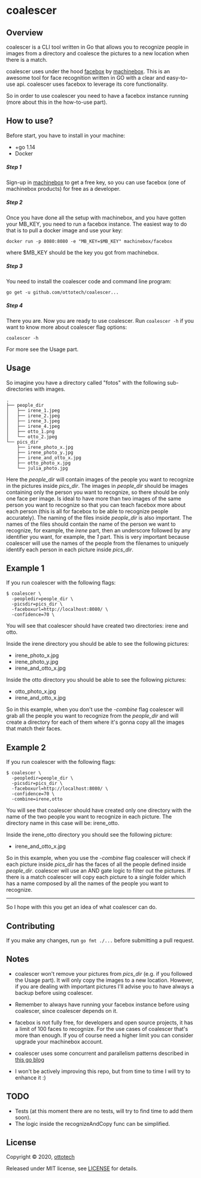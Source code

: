coalescer
=========

## Overview
coalescer is a CLI tool written in Go that allows you to recognize people in images from a directory and 
coalesce the pictures to a new location when there is a match.

coalescer uses under the hood [facebox](https://machinebox.io/docs/facebox) by [machinebox](https://machinebox.io/). 
This is an awesome tool for face recognition written in GO with a clear and easy-to-use api. coalescer uses facebox to 
leverage its core functionality.  

So in order to use coalescer you need to have a facebox instance running (more about this in the how-to-use part).

## How to use?

Before start, you have to install in your machine:
- +go 1.14
- Docker

##### **Step 1**
Sign-up in [machinebox](https://machinebox.io/) to get a free key, so you can use facebox (one of machinebox products) 
for free as a developer. 

##### **Step 2**
Once you have done all the setup with machinebox, and you have gotten your MB_KEY, 
you need to run a facebox instance. The easiest way to do that is to pull a docker image and use your key:
```
docker run -p 8080:8080 -e "MB_KEY=$MB_KEY" machinebox/facebox
```
where $MB_KEY should be the key you got from machinebox. 

##### **Step 3**
You need to install the coalescer code and command line program:
```
go get -u github.com/ottotech/coalescer...
```
##### **Step 4**
There you are. Now you are ready to use coalescer. Run ```coalescer -h``` if you want to know more about coalescer flag options: 
```
coalescer -h 
```
For more see the Usage part.

## Usage
So imagine you have a directory called "fotos" with the following sub-directories with images.
```
.
├── people_dir
│   ├── irene_1.jpeg
│   ├── irene_2.jpeg
│   ├── irene_3.jpeg
│   ├── irene_4.jpeg
│   ├── otto_1.png
│   └── otto_2.jpeg
└── pics_dir
    ├── irene_photo_x.jpg
    ├── irene_photo_y.jpg
    ├── irene_and_otto_x.jpg
    ├── otto_photo_x.jpg
    └── julia_photo.jpg
```
Here the *people_dir* will contain images of the people you want to recognize in the pictures inside *pics_dir*.
The images in *people_dir* should be images containing only the person you want to recognize, so there should
be only one face per image. Is ideal to have more than two images of the same person you want to recognize 
so that you can teach facebox more about each person (this is all for facebox to be able to recognize people accurately).
The naming of the files inside *people_dir* is also important. The names of the files should contain the name of the 
person we want to recognize, for example, the *irene* part, then an underscore followed by any identifier you want,
for example, the *1* part. This is very important because coalescer will use the names of the people from the filenames 
to uniquely identify each person in each picture inside *pics_dir*.
    
## **Example 1**

If you run coalescer with the following flags:
```
$ coalescer \
  -peopledir=people_dir \
  -picsdir=pics_dir \
  -faceboxurl=http://localhost:8080/ \
  -confidence=70 \
```
You will see that coalescer should have created two directories: irene and otto. 

Inside the irene directory you should be able to see the following pictures:
-  irene_photo_x.jpg
-  irene_photo_y.jpg
-  irene_and_otto_x.jpg

Inside the otto directory you should be able to see the following pictures:
-  otto_photo_x.jpg
-  irene_and_otto_x.jpg

So in this example, when you don't use the *-combine* flag coalescer will grab all the people you want to recognize from
the *people_dir* and will create a directory for each of them where it's gonna copy all the images that match their faces.

## **Example 2**

If you run coalescer with the following flags:
```
$ coalescer \
  -peopledir=people_dir \
  -picsdir=pics_dir \
  -faceboxurl=http://localhost:8080/ \
  -confidence=70 \
  -combine=irene,otto
```
You will see that coalescer should have created only one directory with the name of the two people you want to 
recognize in each picture. The directory name in this case will be: irene_otto. 

Inside the irene_otto directory you should see the following picture:
-  irene_and_otto_x.jpg

So in this example, when you use the *-combine* flag coalescer will check if each picture inside *pics_dir* has the faces
of all the people defined inside *people_dir*. coalescer will use an AND gate logic to filter out the pictures. If there
is a match coalescer will copy each picture to a single folder which has a name composed by all the names of the people
you want to recognize.

---

So I hope with this you get an idea of what coalescer can do.  

## Contributing

If you make any changes, run ```go fmt ./...``` before submitting a pull request.

## Notes

- coalescer won't remove your pictures from *pics_dir* (e.g. if you followed the Usage part). It will only copy the images
to a new location. However, if you are dealing with important pictures I'll advise you to have always a backup before 
using coalescer.

- Remember to always have running your facebox instance before using coalescer, since coalescer depends on it.

- facebox is not fully free, for developers and open source projects, it has a limit of 100 faces to recognize. For the use
cases of coalescer that's more than enough. If you of course need a higher limit you can consider upgrade your machinebox
account.

- coalescer uses some concurrent and parallelism patterns described in [this go blog](https://blog.golang.org/pipelines)

- I won't be actively improving this repo, but from time to time I will try to enhance it :)

## TODO
- Tests (at this moment there are no tests, will try to find time to add them soon).
- The logic inside the recognizeAndCopy func can be simplified.  

## License

Copyright ©‎ 2020, [ottotech](https://ottotech.site/)

Released under MIT license, see [LICENSE](https://github.com/ottotech/coalescer/blob/master/LICENSE.md) for details.

